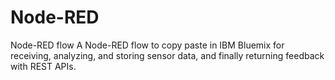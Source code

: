 # Node-RED
Node-RED flow
A Node-RED flow to copy paste in IBM Bluemix for receiving, analyzing, and storing sensor data, and finally returning feedback with REST APIs.
